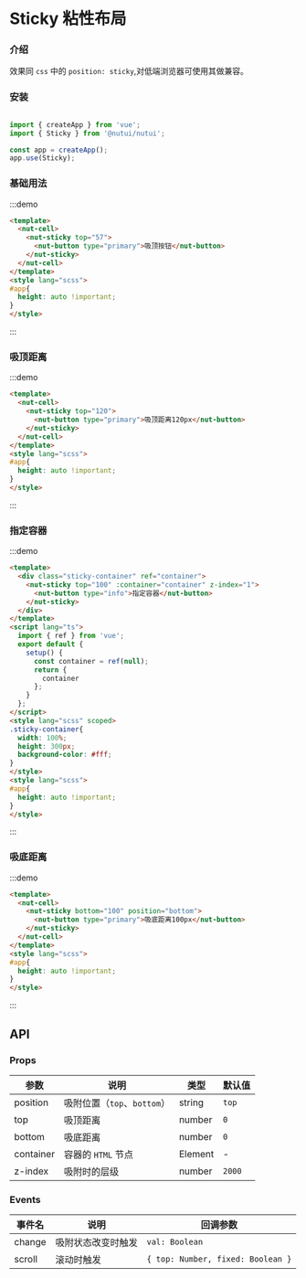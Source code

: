 # Sticky 粘性布局

### 介绍

效果同 `css` 中的 `position: sticky`,对低端浏览器可使用其做兼容。


### 安装

```javascript

import { createApp } from 'vue';
import { Sticky } from '@nutui/nutui';

const app = createApp();
app.use(Sticky);

```

### 基础用法

:::demo

```html
<template>
  <nut-cell>
    <nut-sticky top="57">
      <nut-button type="primary">吸顶按钮</nut-button>
    </nut-sticky>
  </nut-cell>
</template>
<style lang="scss">
#app{
  height: auto !important;
}
</style>
```

:::

### 吸顶距离

:::demo

```html
<template>
  <nut-cell>
    <nut-sticky top="120">
      <nut-button type="primary">吸顶距离120px</nut-button>
    </nut-sticky>
  </nut-cell>
</template>
<style lang="scss">
#app{
  height: auto !important;
}
</style>
```

:::

### 指定容器

:::demo

```html
<template>
  <div class="sticky-container" ref="container">
    <nut-sticky top="100" :container="container" z-index="1">
      <nut-button type="info">指定容器</nut-button>
    </nut-sticky>
  </div>
</template>
<script lang="ts">
  import { ref } from 'vue';
  export default {
    setup() {
      const container = ref(null);
      return {
        container
      };
    }
  };
</script>
<style lang="scss" scoped>
.sticky-container{
  width: 100%;
  height: 300px;
  background-color: #fff;
}
</style>
<style lang="scss">
#app{
  height: auto !important;
}
</style>
```

:::

### 吸底距离

:::demo

```html
<template>
  <nut-cell>
    <nut-sticky bottom="100" position="bottom">
      <nut-button type="primary">吸底距离100px</nut-button>
    </nut-sticky>
  </nut-cell>
</template>
<style lang="scss">
#app{
  height: auto !important;
}
</style>
```

:::

## API

### Props

| 参数         | 说明                             | 类型   | 默认值           |
|--------------|----------------------------------|--------|------------------|
| position         | 吸附位置（`top`、`bottom`）               | string | `top`                |
| top         | 吸顶距离               | number | `0`                |
| bottom         | 吸底距离               | number | `0`                |
| container         | 容器的 `HTML` 节点               | Element | -                |
| z-index         | 吸附时的层级               | number | `2000`               |

### Events

| 事件名 | 说明           | 回调参数     |
|--------|----------------|--------------|
| change  | 吸附状态改变时触发 | `val: Boolean` |
| scroll  | 滚动时触发 | `{ top: Number, fixed: Boolean }` |
